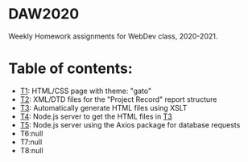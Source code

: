 # DAW2020
Weekly Homework assignments for WebDev class, 2020-2021.

Table of contents:
======
* <a href="T1">T1</a>: HTML/CSS page with theme: "gato" </br>
* <a href="T2">T2</a>: XML/DTD files for the "Project Record" report structure </br>
* <a href="T3">T3</a>: Automatically generate HTML files using XSLT</br>
* <a href="T4">T4</a>: Node.js server to get the HTML files in <a href=T3>T3<a></br>
* <a href="T4">T5</a>: Node.js server using the Axios package for database requests</br>
* T6:null</br>
* T7:null</br>
* T8:null</br>
